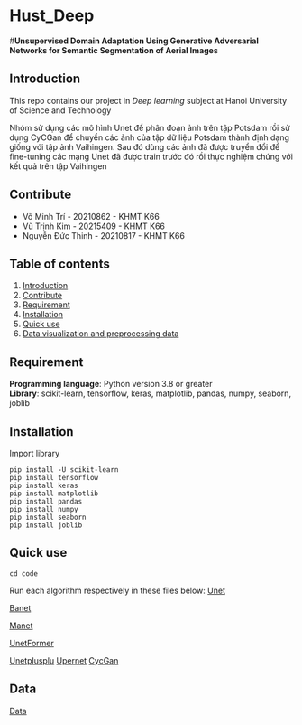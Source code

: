 # Hust_Deep
#**Unsupervised Domain Adaptation Using Generative Adversarial Networks for Semantic Segmentation of Aerial Images**
## Introduction
This repo contains our project in *Deep learning* subject at Hanoi University of Science and Technology  

Nhóm sử dụng các mô hình Unet để phân đoạn ảnh trên tập Potsdam rồi sử dụng CyCGan để chuyển các ảnh của tập dữ liệu Potsdam thành định dạng giống với tập ảnh Vaihingen. Sau đó dùng các ảnh đã được truyển đổi để fine-tuning các mạng Unet đã được train trước đó rồi thực nghiệm chúng với kết quả trên tập Vaihingen
 
 
## Contribute
+ Võ Minh Trí - 20210862 - KHMT K66
+ Vũ Trịnh Kim - 20215409 - KHMT K66
+ Nguyễn Đức Thinh - 20210817 - KHMT K66

## Table of contents
1. [Introduction](#Introduction)
2. [Contribute](#Contribute)
3. [Requirement](#Dependencies)
4. [Installation](#INSTALLATION)
5. [Quick use](#QUICK-USE)
6. [Data visualization and preprocessing data](#DATA-VISUALIZATION-AND-ENCODING-DATA)
## Requirement
**Programming language**: Python version 3.8 or greater  
**Library**: scikit-learn, tensorflow, keras, matplotlib, pandas, numpy, seaborn, joblib 
## Installation
Import library
```
pip install -U scikit-learn
pip install tensorflow
pip install keras
pip install matplotlib
pip install pandas
pip install numpy
pip install seaborn
pip install joblib
```
## Quick use
```
cd code
```
Run each algorithm respectively in these files below:
[Unet](https://github.com/trito11/Hust_Deep/blob/main/unet-deep.ipynb)

[Banet](https://github.com/trito11/Hust_Deep/blob/main/banet1.ipynb)

[Manet](https://github.com/trito11/Hust_Deep/blob/main/manet-deep.ipynb)

[UnetFormer](https://github.com/trito11/Hust_Deep/blob/main/unet-former.ipynb)

[Unetplusplu](https://github.com/trito11/Hust_Deep/blob/main/unetplusplus.ipynb)
[Upernet](https://github.com/trito11/Hust_Deep/blob/main/upernet.ipynb)
[CycGan](https://github.com/trito11/Hust_Deep/blob/main/ccgan-unet.ipynb)

## Data 
[Data](https://www.kaggle.com/datasets/trito12/deep-data-potsdam-vaihingen)
